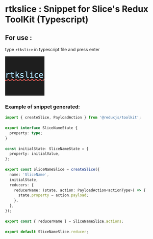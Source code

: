 # rtkslice : Snippet for Slice's Redux ToolKit (Typescript)

## For use : 
type ```rtkslice``` in typescript file and press enter

![Screenshot of rtkslice](rtkslice.png "rtkslice")

### Example of snippet generated: 
```typescript
import { createSlice, PayloadAction } from '@reduxjs/toolkit';

export interface SliceNameState {
  property: type;
}

const initialState: SliceNameState = {
  property: initialValue,
};

export const SliceNameSlice = createSlice({
  name: 'SliceName',
  initialState,
  reducers: {
    reducerName: (state, action: PayloadAction<actionType>) => {
      state.property = action.payload;
    },
  },
});

export const { reducerName } = SliceNameSlice.actions;

export default SliceNameSlice.reducer;
```
